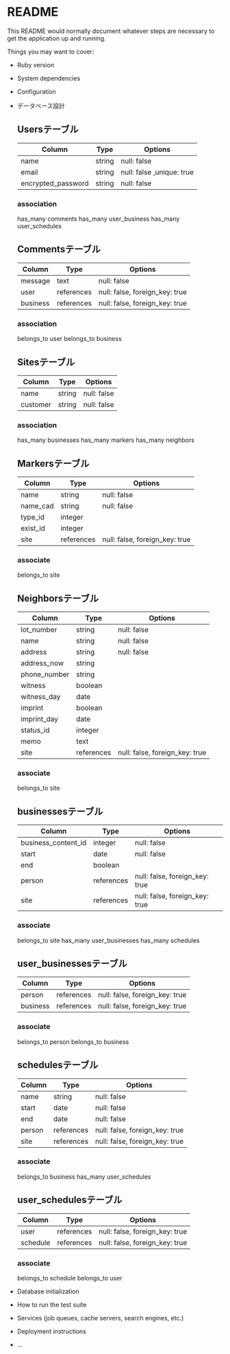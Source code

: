 # README

This README would normally document whatever steps are necessary to get the
application up and running.

Things you may want to cover:

* Ruby version

* System dependencies

* Configuration

* データベース設計

  ## Usersテーブル

  | Column             | Type   | Options                   |
  | ------------------ | ------ | ------------------------- |
  | name               | string | null: false               |
  | email              | string | null: false ,unique: true |
  | encrypted_password | string | null: false               |

  ### association
    has_many comments
    has_many user_business
    has_many user_schedules

  ## Commentsテーブル
  | Column   | Type       | Options                        |
  | -------- | ---------- | ------------------------------ |
  | message  | text       | null: false                    |
  | user     | references | null: false, foreign_key: true |
  | business | references | null: false, foreign_key: true |

  ### association
    belongs_to user
    belongs_to business

  ## Sitesテーブル
  | Column   | Type   | Options     |
  | -------- | ------ | ----------- |
  | name     | string | null: false |
  | customer | string | null: false |

  ### association
    has_many businesses
    has_many markers
    has_many neighbors

  ## Markersテーブル

  | Column   | Type       | Options                        |
  | -------- | ---------- | ------------------------------ |
  | name     | string     | null: false                    |
  | name_cad | string     | null: false                    |
  | type_id  | integer    |                                |
  | exist_id | integer    |                                |
  | site     | references | null: false, foreign_key: true |

  ### associate
    belongs_to site

  ## Neighborsテーブル

  | Column       | Type       | Options                        |
  | ------------ | ---------- | ------------------------------ |
  | lot_number   | string     | null: false                    |
  | name         | string     | null: false                    |
  | address      | string     | null: false                    |
  | address_now  | string     |                                |
  | phone_number | string     |                                |
  | witness      | boolean    |                                |
  | witness_day  | date       |                                |
  | imprint      | boolean    |                                |
  | imprint_day  | date       |                                |
  | status_id    | integer    |                                |
  | memo         | text       |                                |
  | site         | references | null: false, foreign_key: true |

  ### associate
    belongs_to site

  ## businessesテーブル

  | Column              | Type       | Options                        |
  | ------------------- | ---------- | ------------------------------ |
  | business_content_id | integer    | null: false                    |
  | start               | date       | null: false                    |
  | end                 | boolean    |                                |
  | person              | references | null: false, foreign_key: true |
  | site                | references | null: false, foreign_key: true |


  ### associate
    belongs_to site
    has_many user_businesses
    has_many schedules

  ## user_businessesテーブル

  | Column   | Type       | Options                        |
  | -------- | ---------- | ------------------------------ |
  | person   | references | null: false, foreign_key: true |
  | business | references | null: false, foreign_key: true |


  ### associate
    belongs_to person
    belongs_to business


  ## schedulesテーブル

  | Column | Type       | Options                        |
  | ------ | ---------- | ------------------------------ |
  | name   | string     | null: false                    |
  | start  | date       | null: false                    |
  | end    | date       | null: false                    |
  | person | references | null: false, foreign_key: true |
  | site   | references | null: false, foreign_key: true |


  ### associate
    belongs_to business
    has_many user_schedules

    ## user_schedulesテーブル

  | Column     | Type       | Options                        |
  | ---------- | ---------- | ------------------------------ |
  | user       | references | null: false, foreign_key: true |
  | schedule   | references | null: false, foreign_key: true |


  ### associate
    belongs_to schedule
    belongs_to user


* Database initialization

* How to run the test suite

* Services (job queues, cache servers, search engines, etc.)

* Deployment instructions

* ...
